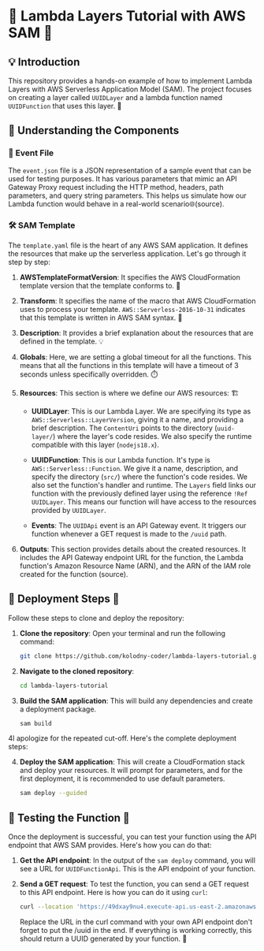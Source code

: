 # 🚀 Lambda Layers Tutorial with AWS SAM 🚀

## 💡 Introduction

This repository provides a hands-on example of how to implement Lambda Layers with AWS Serverless Application Model (SAM). The project focuses on creating a layer called `UUIDLayer` and a lambda function named `UUIDFunction` that uses this layer. 🎯

## 🧩 Understanding the Components

### 📝 Event File

The `event.json` file is a JSON representation of a sample event that can be used for testing purposes. It has various parameters that mimic an API Gateway Proxy request including the HTTP method, headers, path parameters, and query string parameters. This helps us simulate how our Lambda function would behave in a real-world scenario🌐(source).

### 🛠️ SAM Template

The `template.yaml` file is the heart of any AWS SAM application. It defines the resources that make up the serverless application. Let's go through it step by step:

1. **AWSTemplateFormatVersion**: It specifies the AWS CloudFormation template version that the template conforms to. 📄

2. **Transform**: It specifies the name of the macro that AWS CloudFormation uses to process your template. `AWS::Serverless-2016-10-31` indicates that this template is written in AWS SAM syntax. 🔧

3. **Description**: It provides a brief explanation about the resources that are defined in the template. 💡

4. **Globals**: Here, we are setting a global timeout for all the functions. This means that all the functions in this template will have a timeout of 3 seconds unless specifically overridden. ⏱️

5. **Resources**: This section is where we define our AWS resources: 🏗️

    - **UUIDLayer**: This is our Lambda Layer. We are specifying its type as `AWS::Serverless::LayerVersion`, giving it a name, and providing a brief description. The `ContentUri` points to the directory (`uuid-layer/`) where the layer's code resides. We also specify the runtime compatible with this layer (`nodejs18.x`).

    - **UUIDFunction**: This is our Lambda function. It's type is `AWS::Serverless::Function`. We give it a name, description, and specify the directory (`src/`) where the function's code resides. We also set the function's handler and runtime. The `Layers` field links our function with the previously defined layer using the reference `!Ref UUIDLayer`. This means our function will have access to the resources provided by `UUIDLayer`.

    - **Events**: The `UUIDApi` event is an API Gateway event. It triggers our function whenever a GET request is made to the `/uuid` path.

6. **Outputs**: This section provides details about the created resources. It includes the API Gateway endpoint URL for the function, the Lambda function's Amazon Resource Name (ARN), and the ARN of the IAM role created for the function (source).

## 🚀 Deployment Steps 🚀

Follow these steps to clone and deploy the repository:

1. **Clone the repository**: Open your terminal and run the following command:
    ```bash
    git clone https://github.com/kolodny-coder/lambda-layers-tutorial.git
    ```
2. **Navigate to the cloned repository**:
    ```bash
    cd lambda-layers-tutorial
    ```
3. **Build the SAM application**: This will build any dependencies and create a deployment package.
    ```bash
    sam build
    ```
4I apologize for the repeated cut-off. Here's the complete deployment steps:


4. **Deploy the SAM application**: This will create a CloudFormation stack and deploy your resources. It will prompt for parameters, and for the first deployment, it is recommended to use default parameters.
    ```bash
    sam deploy --guided
    ```

## 🧪 Testing the Function 🧪

Once the deployment is successful, you can test your function using the API endpoint that AWS SAM provides. Here's how you can do that:

1. **Get the API endpoint**: In the output of the `sam deploy` command, you will see a URL for `UUIDFunctionApi`. This is the API endpoint of your function.

2. **Send a GET request**: To test the function, you can send a GET request to this API endpoint. Here is how you can do it using `curl`:

    ```bash
    curl --location 'https://49dxay9nu4.execute-api.us-east-2.amazonaws.com/Prod/uuid'
    ```

   Replace the URL in the curl command with your own API endpoint don't forget to put the /uuid in the end. If everything is working correctly, this should return a UUID generated by your function. 🎉
